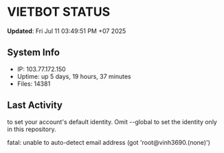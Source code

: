 # VIETBOT STATUS
**Updated**: Fri Jul 11 03:49:51 PM +07 2025

## System Info
- IP: 103.77.172.150
- Uptime: up 5 days, 19 hours, 37 minutes
- Files: 14381

## Last Activity

to set your account's default identity.
Omit --global to set the identity only in this repository.

fatal: unable to auto-detect email address (got 'root@vinh3690.(none)')
